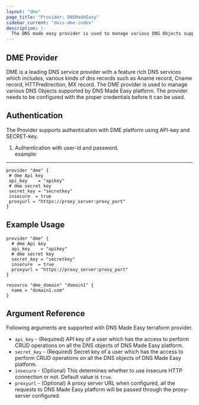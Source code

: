 ```yaml
---
layout: "dme"
page_title: "Provider: DNSMadeEasy"
sidebar_current: "docs-dme-index"
description: |-
  The DNS made easy provider is used to manage various DNS Objects supported by DNS Made Easy platform. The provider needs to be configured with the proper credentials before it can be used.
---
```

DME Provider
------------
DME is a leading DNS service provider with a feature rich DNS services which includes, various kinds of dns records such as Aname record, Cname record, HTTPredirection, MX record. The DME provider is used to manage various DNS Objects supported by DNS Made Easy platform. The provider needs to be configured with the proper credentials before it can be used.

Authentication
--------------
The Provider supports authentication with DME platform using API-key and SECRET-key. 

 1. Authentication with user-id and password.  
 example:  

----------
 ```hcl
provider "dme" {
  # dme Api key
  api_key    = "apikey"
  # dme secret key
  secret_key = "secretkey"
  insecure  = true
  proxyurl = "https://proxy_server:proxy_port"
}
 ```

Example Usage
------------
```hcl
provider "dme" {
  # dme Api key
  api_key    = "apikey"
  # dme secret key
  secret_key = "secretkey"
  insecure  = true
  proxyurl = "https://proxy_server:proxy_port"
}

resource "dme_domain" "domain1" {
  name = "domain1.com"
}
```

Argument Reference
------------------
Following arguments are supported with DNS Made Easy terraform provider.

 * `api_key` - (Required) API key of a user which has the access to perform CRUD operations on all the DNS objects of DNS Made Easy platform.
 * `secret_key` - (Required) Secret key of a user which has the access to perform CRUD operations on all the DNS objects of DNS Made Easy platform.
 * `insecure` - (Optional) This determines whether to use insecure HTTP connection or not. Default value is `true`.  
 * `proxyurl` - (Optional) A proxy server URL when configured, all the requests to DNS Made Easy platform will be passed through the proxy-server configured.